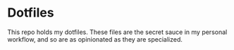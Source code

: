 Dotfiles
========

This repo holds my dotfiles. These files are the secret sauce in my personal
workflow, and so are as opinionated as they are specialized.
